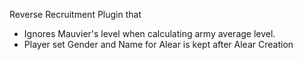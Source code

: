Reverse Recruitment Plugin that
- Ignores Mauvier's level when calculating army average level.
- Player set Gender and Name for Alear is kept after Alear Creation
